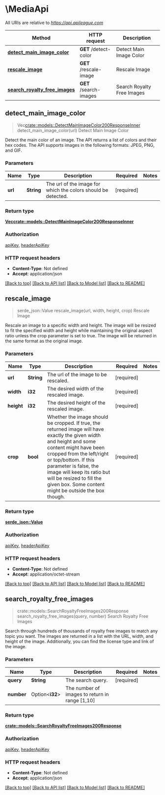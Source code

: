 # \MediaApi

All URIs are relative to *https://api.apileague.com*

Method | HTTP request | Description
------------- | ------------- | -------------
[**detect_main_image_color**](MediaApi.md#detect_main_image_color) | **GET** /detect-color | Detect Main Image Color
[**rescale_image**](MediaApi.md#rescale_image) | **GET** /rescale-image | Rescale Image
[**search_royalty_free_images**](MediaApi.md#search_royalty_free_images) | **GET** /search-images | Search Royalty Free Images



## detect_main_image_color

> Vec<crate::models::DetectMainImageColor200ResponseInner> detect_main_image_color(url)
Detect Main Image Color

Detect the main color of an image. The API returns a list of colors and their hex codes. The API supports images in the following formats: JPEG, PNG, and GIF.

### Parameters


Name | Type | Description  | Required | Notes
------------- | ------------- | ------------- | ------------- | -------------
**url** | **String** | The url of the image for which the colors should be detected. | [required] |

### Return type

[**Vec<crate::models::DetectMainImageColor200ResponseInner>**](detectMainImageColor_200_response_inner.md)

### Authorization

[apiKey](../README.md#apiKey), [headerApiKey](../README.md#headerApiKey)

### HTTP request headers

- **Content-Type**: Not defined
- **Accept**: application/json

[[Back to top]](#) [[Back to API list]](../README.md#documentation-for-api-endpoints) [[Back to Model list]](../README.md#documentation-for-models) [[Back to README]](../README.md)


## rescale_image

> serde_json::Value rescale_image(url, width, height, crop)
Rescale Image

Rescale an image to a specific width and height. The image will be resized to fit the specified width and height while maintaining the original aspect ratio unless the crop parameter is set to true. The image will be returned in the same format as the original image.

### Parameters


Name | Type | Description  | Required | Notes
------------- | ------------- | ------------- | ------------- | -------------
**url** | **String** | The url of the image to be rescaled. | [required] |
**width** | **i32** | The desired width of the rescaled image. | [required] |
**height** | **i32** | The desired height of the rescaled image. | [required] |
**crop** | **bool** | Whether the image should be cropped. If true, the returned image will have exactly the given width and height and some content might have been cropped from the left/right or top/bottom. If this parameter is false, the image will keep its ratio but will be resized to fill the given box. Some content might be outside the box though. | [required] |

### Return type

[**serde_json::Value**](serde_json::Value.md)

### Authorization

[apiKey](../README.md#apiKey), [headerApiKey](../README.md#headerApiKey)

### HTTP request headers

- **Content-Type**: Not defined
- **Accept**: application/octet-stream

[[Back to top]](#) [[Back to API list]](../README.md#documentation-for-api-endpoints) [[Back to Model list]](../README.md#documentation-for-models) [[Back to README]](../README.md)


## search_royalty_free_images

> crate::models::SearchRoyaltyFreeImages200Response search_royalty_free_images(query, number)
Search Royalty Free Images

Search through hundreds of thousands of royalty free images to match any topic you want. The images are returned in a list with the URL, width, and height of the image. Additionally, you can find the license type and link of the image.

### Parameters


Name | Type | Description  | Required | Notes
------------- | ------------- | ------------- | ------------- | -------------
**query** | **String** | The search query. | [required] |
**number** | Option<**i32**> | The number of images to return in range [1,10] |  |

### Return type

[**crate::models::SearchRoyaltyFreeImages200Response**](searchRoyaltyFreeImages_200_response.md)

### Authorization

[apiKey](../README.md#apiKey), [headerApiKey](../README.md#headerApiKey)

### HTTP request headers

- **Content-Type**: Not defined
- **Accept**: application/json

[[Back to top]](#) [[Back to API list]](../README.md#documentation-for-api-endpoints) [[Back to Model list]](../README.md#documentation-for-models) [[Back to README]](../README.md)

